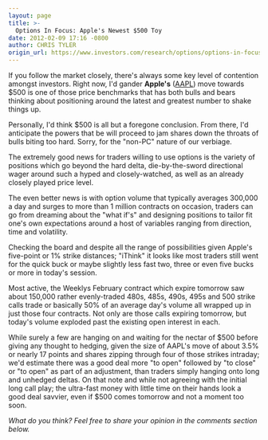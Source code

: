 ```yaml
---
layout: page
title: >-
  Options In Focus: Apple's Newest $500 Toy
date: 2012-02-09 17:16 -0800
author: CHRIS TYLER
origin_url: https://www.investors.com/research/options/options-in-focus-apples-newest-500-toy/
---
```






If you follow the market closely, there's always some key level of contention amongst investors. Right now, I'd gander **Apple's** ([AAPL](https://research.investors.com/quote.aspx?symbol=AAPL)) move towards $500 is one of those price benchmarks that has both bulls and bears thinking about positioning around the latest and greatest number to shake things up. 

  

Personally, I'd think $500 is all but a foregone conclusion. From there, I'd anticipate the powers that be will proceed to jam shares down the throats of bulls biting too hard. Sorry, for the "non-PC" nature of our verbiage. 

  

The extremely good news for traders willing to use options is the variety of positions which go beyond the hard delta, die-by-the-sword directional wager around such a hyped and closely-watched, as well as an already closely played price level. 

  

The even better news is with option volume that typically averages 300,000 a day and surges to more than 1 million contracts on occasion, traders can go from dreaming about the "what if's" and designing positions to tailor fit one's own expectations around a host of variables ranging from direction, time and volatility. 

  

Checking the board and despite all the range of possibilities given Apple's five-point or 1% strike distances; "iThink" it looks like most traders still went for the quick buck or maybe slightly less fast two, three or even five bucks or more in today's session. 

  

Most active, the Weeklys February contract which expire tomorrow saw about 150,000 rather evenly-traded 480s, 485s, 490s, 495s and 500 strike calls trade or basically 50% of an average day's volume all wrapped up in just those four contracts. Not only are those calls expiring tomorrow, but today's volume exploded past the existing open interest in each. 

  

While surely a few are hanging on and waiting for the nectar of $500 before giving any thought to hedging, given the size of AAPL's move of about 3.5% or nearly 17 points and shares zipping through four of those strikes intraday; we'd estimate there was a good deal more "to open" followed by "to close" or "to open" as part of an adjustment, than traders simply hanging onto long and unhedged deltas. On that note and while not agreeing with the initial long call play; the ultra-fast money with little time on their hands look a good deal savvier, even if $500 comes tomorrow and not a moment too soon.

  

*What do you think? Feel free to share your opinion in the comments section below.*




